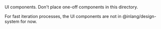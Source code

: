 UI components. Don't place one-off components in this directory.

For fast iteration processes, the UI components are not in @inlang/design-system for now.
